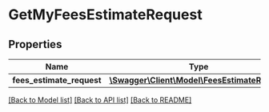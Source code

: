 # GetMyFeesEstimateRequest

## Properties
Name | Type | Description | Notes
------------ | ------------- | ------------- | -------------
**fees_estimate_request** | [**\Swagger\Client\Model\FeesEstimateRequest**](FeesEstimateRequest.md) |  | [optional] 

[[Back to Model list]](../README.md#documentation-for-models) [[Back to API list]](../README.md#documentation-for-api-endpoints) [[Back to README]](../README.md)


